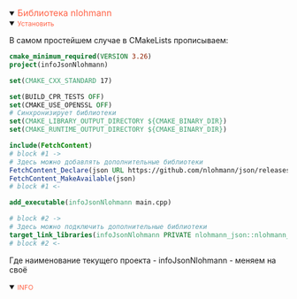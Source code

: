 <details open>
<summary><span style="color:tomato;font-size:16px">Библиотека nlohmann</span></summary>
<details open>
<summary><span style="color:tomato;font-size:12px">Установить</span></summary>

В самом простейшем случае в CMakeLists прописываем:

```cmake
cmake_minimum_required(VERSION 3.26)
project(infoJsonNlohmann)

set(CMAKE_CXX_STANDARD 17)

set(BUILD_CPR_TESTS OFF)
set(CMAKE_USE_OPENSSL OFF)
# Синхронизирует библиотеки
set(CMAKE_LIBRARY_OUTPUT_DIRECTORY ${CMAKE_BINARY_DIR})
set(CMAKE_RUNTIME_OUTPUT_DIRECTORY ${CMAKE_BINARY_DIR})

include(FetchContent)
# block #1 ->
# Здесь можно добавлять дополнительные библиотеки
FetchContent_Declare(json URL https://github.com/nlohmann/json/releases/download/v3.11.2/json.tar.xz)
FetchContent_MakeAvailable(json)
# block #1 <-

add_executable(infoJsonNlohmann main.cpp)

# block #2 ->
# Здесь можно подключить дополнительные библиотеки
target_link_libraries(infoJsonNlohmann PRIVATE nlohmann_json::nlohmann_json)
# block #2 <-
```
Где наименование текущего проекта - infoJsonNlohmann - меняем на своё

</details>

<details open>
<summary><span style="color:tomato;font-size:12px">INFO</span></summary>

[//]: # (<a href="" style="margin-left:16px">REF</a>)

</details>
</details>
